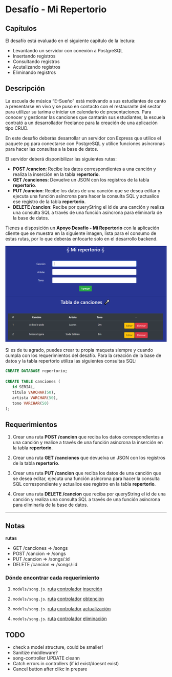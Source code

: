 # Desafío - Mi Repertorio

## Capítulos

El desafío está evaluado en el siguiente capítulo de la lectura:

-  Levantando un servidor con conexión a PostgreSQL
-  Insertando registros
-  Consultando registros
-  Acutalizando registros
-  Eliminando registros

## Descripción

La escuela de música “E-Sueño” está motivando a sus estudiantes de canto a presentarse en vivo y se puso en contacto con el restaurante del sector para utilizar su tarima e iniciar un calendario de presentaciones. Para conocer y gestionar las canciones que cantarán sus estudiantes, la escuela contrató a un desarrollador freelance para la creación de una aplicación tipo CRUD.

En este desafío deberás desarrollar un servidor con Express que utilice el paquete pg para conectarse con PostgreSQL y utilice funciones asíncronas para hacer las consultas a la base de datos.

El servidor deberá disponibilizar las siguientes rutas:

-  **POST /cancion**: Recibe los datos correspondientes a una canción y realiza la inserción en la tabla **repertorio**.
-  **GET /canciones**: Devuelve un JSON con los registros de la tabla **repertorio**.
-  **PUT /cancion**: Recibe los datos de una canción que se desea editar y ejecuta una función asíncrona para hacer la consulta SQL y actualice ese registro de la tabla **repertorio**.
-  **DELETE /cancion**: Recibe por queryString el id de una canción y realiza una consulta SQL a través de una función asíncrona para eliminarla de la base de datos.

Tienes a disposición un **Apoyo Desafío - Mi Repertorio** con la aplicación cliente que se muestra en la siguiente imagen, lista para el consumo de estas rutas, por lo que deberás enfocarte solo en el desarrollo backend.

<p>
   <img src="./public/images/img01.png"/>
</p>

Si es de tu agrado, puedes crear tu propia maqueta siempre y cuando cumpla con los requerimientos del desafío. Para la creación de la base de datos y la tabla repertorio utiliza las siguientes consultas SQL:

```sql
CREATE DATABASE repertorio;

CREATE TABLE canciones (
   id SERIAL,
   titulo VARCHAR(50),
   artista VARCHAR(50),
   tono VARCHAR(50)
);
```

## Requerimientos

1. Crear una ruta **POST /cancion** que reciba los datos correspondientes a una canción y realice a través de una función asíncrona la inserción en la tabla **repertorio**.

2. Crear una ruta **GET /canciones** que devuelva un JSON con los registros de la tabla **repertorio**.

3. Crear una ruta **PUT /cancion** que reciba los datos de una canción que se desea editar, ejecuta una función asíncrona para hacer la consulta SQL correspondiente y actualice ese registro en la tabla **repertorio**.

4. Crear una ruta **DELETE /cancion** que reciba por queryString el id de una canción y realiza una consulta SQL a través de una función asíncrona para eliminarla de la base de datos.

---

## Notas

**rutas**

-  GET /canciones => /songs
-  POST /cancion => /songs
-  PUT /cancion => /songs/:id
-  DELETE /cancion => /songs/:id

### Dónde encontrar cada requerimiento

1. `models/song.js`. [ruta](https://github.com/Aframuz/mi-repertorio/blob/f9e77d18af372df0197076cefb91691e1032ec87/routes/song-route.js#L25) [controlador](https://github.com/Aframuz/mi-repertorio/blob/f9e77d18af372df0197076cefb91691e1032ec87/controllers/song-controller.js#L22) [inserción](https://github.com/Aframuz/mi-repertorio/blob/f9e77d18af372df0197076cefb91691e1032ec87/models/song.js#L26)

2. `models/song.js`. [ruta](https://github.com/Aframuz/mi-repertorio/blob/f9e77d18af372df0197076cefb91691e1032ec87/routes/song-route.js#L25) [controlador](https://github.com/Aframuz/mi-repertorio/blob/f9e77d18af372df0197076cefb91691e1032ec87/controllers/song-controller.js#L11) [obtención](https://github.com/Aframuz/mi-repertorio/blob/f9e77d18af372df0197076cefb91691e1032ec87/models/song.js#L11)

3. `models/song.js`. [ruta](https://github.com/Aframuz/mi-repertorio/blob/f9e77d18af372df0197076cefb91691e1032ec87/routes/song-route.js#L21) [controlador](https://github.com/Aframuz/mi-repertorio/blob/f9e77d18af372df0197076cefb91691e1032ec87/controllers/song-controller.js#L36) [actualización](https://github.com/Aframuz/mi-repertorio/blob/f9e77d18af372df0197076cefb91691e1032ec87/models/song.js#L43)

4. `models/song.js`. [ruta](https://github.com/Aframuz/mi-repertorio/blob/f9e77d18af372df0197076cefb91691e1032ec87/routes/song-route.js#L22) [controlador](https://github.com/Aframuz/mi-repertorio/blob/f9e77d18af372df0197076cefb91691e1032ec87/controllers/song-controller.js#L53) [eliminación](https://github.com/Aframuz/mi-repertorio/blob/f9e77d18af372df0197076cefb91691e1032ec87/models/song.js#L60)

## TODO

-  check a model structure, could be smaller!
-  Sanitize middleware?
-  song-controller UPDATE cleann
-  Catch errors in controllers (if id exist/doesnt exist)
-  Cancel button after clikc in prepare
